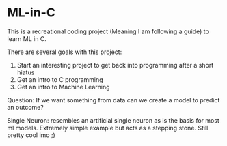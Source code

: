 # ML-in-C
This is a recreational coding project (Meaning I am following a guide) to learn ML in C. 

There are several goals with this project:
1. Start an interesting project to get back into programming after a short hiatus
2. Get an intro to C programming
3. Get an intro to Machine Learning

Question: If we want something from data can we create a model to predict an outcome?

Single Neuron: resembles an artificial single neuron as is the basis for most ml models. Extremely simple example but acts as a stepping stone. Still pretty cool imo ;)
